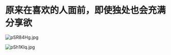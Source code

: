 # 原来在喜欢的人面前，即使独处也会充满分享欲

![pSR84Hg.jpg](https://s1.ax1x.com/2023/02/08/pSR84Hg.jpg)

![pSh1Klq.jpg](https://s1.ax1x.com/2023/02/10/pSh1Klq.jpg)